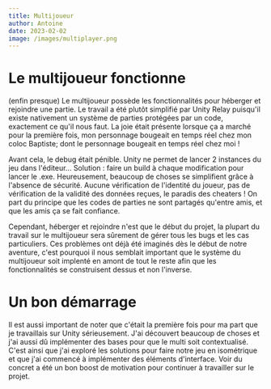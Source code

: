 ```yaml
---
title: Multijoueur
author: Antoine
date: 2023-02-02
image: /images/multiplayer.png
---
```


# Le multijoueur fonctionne

(enfin presque)
Le multijoueur possède les fonctionnalités pour héberger et rejoindre une partie. Le travail a été plutôt simplifié par Unity Relay puisqu'il existe nativement un système de parties protégées par un code, exactement ce qu'il nous faut. La joie était présente lorsque ça a marché pour la première fois, mon personnage bougeait en temps réel chez mon coloc Baptiste; dont le personnage bougeait en temps réel chez moi !

Avant cela, le debug était pénible. Unity ne permet de lancer 2 instances du jeu dans l'éditeur... Solution : faire un build à chaque modification pour lancer le .exe. Heureusement, beaucoup de choses se simplifient grâce à l'absence de sécurité. Aucune vérification de l'identité du joueur, pas de vérification de la validité des données reçues, le paradis des cheaters ! On part du principe que les codes de parties ne sont partagés qu'entre amis, et que les amis ça se fait confiance.

Cependant, héberger et rejoindre n'est que le début du projet, la plupart du travail sur le multijoueur sera sûrement de gérer tous les bugs et les cas particuliers. Ces problèmes ont déjà été imaginés dès le début de notre aventure, c'est pourquoi il nous semblait important que le système du multijoueur soit implenté en amont de tout le reste afin que les fonctionnalités se construisent dessus et non l'inverse.

# Un bon démarrage

Il est aussi important de noter que c'était la première fois pour ma part que je travaillais sur Unity sérieusement. J'ai découvert beaucoup de choses et j'ai aussi dû implémenter des bases pour que le multi soit contextualisé. C'est ainsi que j'ai exploré les solutions pour faire notre jeu en isométrique et que j'ai commencé à implémenter des éléments d'interface. Voir du concret a été un bon boost de motivation pour continuer à travailler sur le projet.
